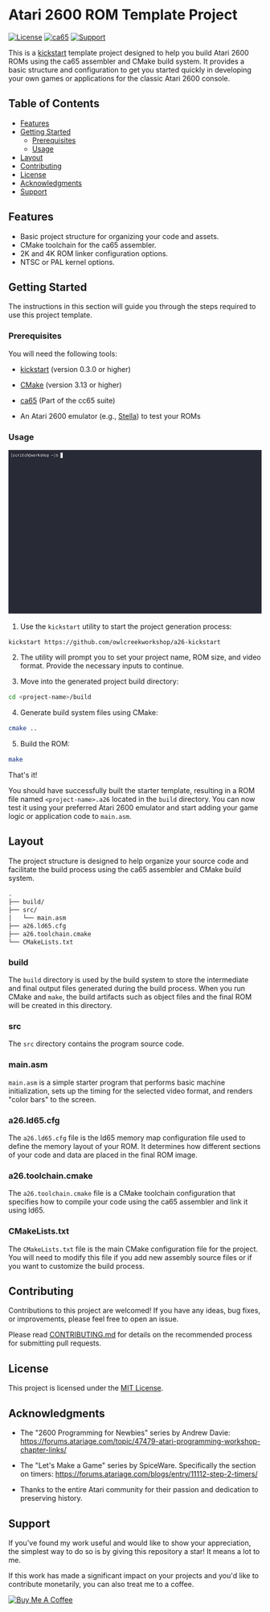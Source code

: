 # Atari 2600 ROM Template Project

[![License][repo_license_img]](LICENSE)
[![ca65][lang_img]](https://cc65.github.io/doc/ca65.html)
[![Support][support_img]](https://www.buymeacoffee.com/owlcreekworkshop)

This is a [kickstart](https://github.com/Keats/kickstart) template project designed to help you build Atari 2600 ROMs using the ca65 assembler and CMake build system. It provides a basic structure and configuration to get you started quickly in developing your own games or applications for the classic Atari 2600 console.

## Table of Contents

- [Features](#features)
- [Getting Started](#getting-started)
  - [Prerequisites](#prerequisites)
  - [Usage](#usage)
- [Layout](#layout)
- [Contributing](#contributing)
- [License](#license)
- [Acknowledgments](#acknowledgments)
- [Support](#support)

## Features

- Basic project structure for organizing your code and assets.
- CMake toolchain for the ca65 assembler.
- 2K and 4K ROM linker configuration options.
- NTSC or PAL kernel options.

## Getting Started

The instructions in this section will guide you through the steps required to use this project template.

### Prerequisites

You will need the following tools:

- [kickstart](https://github.com/Keats/kickstart/releases) (version 0.3.0 or higher) 

- [CMake](https://cmake.org/download/) (version 3.13 or higher)

- [ca65](https://cc65.github.io/getting-started.html) (Part of the cc65 suite)

- An Atari 2600 emulator (e.g., [Stella](https://stella-emu.github.io/downloads.html)) to test your ROMs

### Usage

<p align="center">
<img src="docs/images/demo.gif" alt="A terminal screen recording of the commands needed to create and build a new project from the template using the kickstart and CMake utilities.">
</p>

1. Use the `kickstart` utility to start the project generation process:

```bash
kickstart https://github.com/owlcreekworkshop/a26-kickstart
```

2. The utility will prompt you to set your project name, ROM size, and video format. Provide the necessary inputs to continue.

3. Move into the generated project build directory:

```bash
cd <project-name>/build
```

4. Generate build system files using CMake:

```bash
cmake ..
```

5. Build the ROM:

```bash
make
```

That's it! 

You should have successfully built the starter template, resulting in a ROM file named `<project-name>.a26` located in the `build` directory. You can now test it using your preferred Atari 2600 emulator and start adding your game logic or application code to `main.asm`. 

## Layout

The project structure is designed to help organize your source code and facilitate the build process using the ca65 assembler and CMake build system.

```
.
├── build/
├── src/
│   └── main.asm
├── a26.ld65.cfg
├── a26.toolchain.cmake
└── CMakeLists.txt
```

### build

The `build` directory is used by the build system to store the intermediate and final output files generated during the build process. When you run CMake and `make`, the build artifacts such as object files and the final ROM will be created in this directory.

### src

The `src` directory contains the program source code. 

### main.asm

`main.asm` is a simple starter program that performs basic machine initialization, sets up the timing for the selected video format, and renders "color bars" to the screen.

### a26.ld65.cfg

The `a26.ld65.cfg` file is the ld65 memory map configuration file used to define the memory layout of your ROM. It determines how different sections of your code and data are placed in the final ROM image.

### a26.toolchain.cmake

The `a26.toolchain.cmake` file is a CMake toolchain configuration that specifies how to compile your code using the ca65 assembler and link it using ld65. 

### CMakeLists.txt

The `CMakeLists.txt` file is the main CMake configuration file for the project. You will need to modify this file if you add new assembly source files or if you want to customize the build process.

## Contributing

Contributions to this project are welcomed! If you have any ideas, bug fixes, or improvements, please feel free to open an issue. 

Please read [CONTRIBUTING.md](CONTRIBUTING.md) for details on the recommended process for submitting pull requests.

## License

This project is licensed under the [MIT License](LICENSE).

## Acknowledgments

- The "2600 Programming for Newbies" series by 
Andrew Davie: https://forums.atariage.com/topic/47479-atari-programming-workshop-chapter-links/

- The "Let's Make a Game" series by SpiceWare. Specifically the section on timers: https://forums.atariage.com/blogs/entry/11112-step-2-timers/

- Thanks to the entire Atari community for their passion and dedication to preserving history.

## Support

If you've found my work useful and would like to show your appreciation, the simplest way to do so is by giving this repository a star! It means a lot to me.

If this work has made a significant impact on your projects and you'd like to contribute monetarily, you can also treat me to a coffee.

<a href="https://www.buymeacoffee.com/owlcreekworkshop" target="_blank">
    <img src="https://cdn.buymeacoffee.com/buttons/v2/default-yellow.png" alt="Buy Me A Coffee" height="40">
</a>


[lang_img]: https://badgen.net/static/ca65/6502
[repo_license_img]: https://badgen.net/static/License/MIT/red
[support_img]: https://badgen.net/static/Support/Buy%20Me%20a%20Coffee/yellow?icon=buymeacoffee&label
